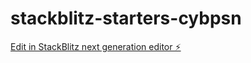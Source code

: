 # stackblitz-starters-cybpsn

[Edit in StackBlitz next generation editor ⚡️](https://stackblitz.com/~/github.com/saipriya30/stackblitz-starters-cybpsn)